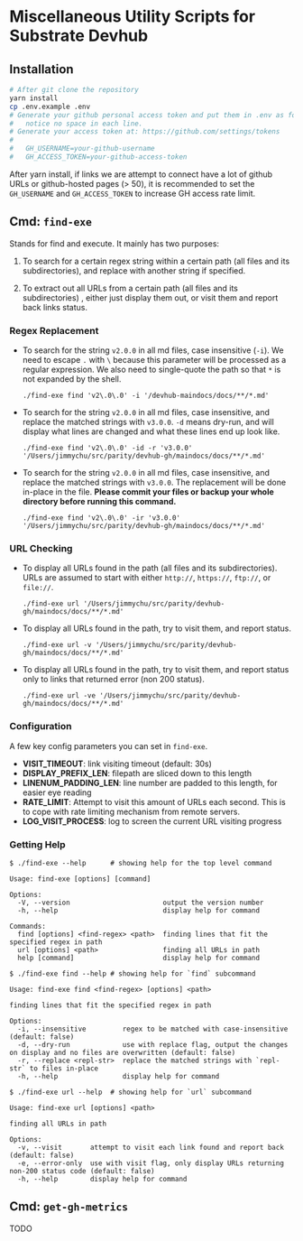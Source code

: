 # Miscellaneous Utility Scripts for Substrate Devhub

## Installation

```bash
# After git clone the repository
yarn install
cp .env.example .env
# Generate your github personal access token and put them in .env as followed,
#   notice no space in each line.
# Generate your access token at: https://github.com/settings/tokens
#
#   GH_USERNAME=your-github-username
#   GH_ACCESS_TOKEN=your-github-access-token
```

After yarn install, if links we are attempt to connect have a lot of github URLs or github-hosted pages (> 50), it is recommended to set the `GH_USERNAME` and `GH_ACCESS_TOKEN` to increase GH access rate limit.

## Cmd: `find-exe`

Stands for find and execute. It mainly has two purposes:

1. To search for a certain regex string within a certain path (all files and its subdirectories), and replace with another string if specified.

2. To extract out all URLs from a certain path (all files and its subdirectories) , either just display them out, or visit them and report back links status.

### Regex Replacement

- To search for the string `v2.0.0` in all md files, case insensitive (`-i`). We need to escape `.` with `\` because this parameter will be processed as a regular expression. We also need to single-quote the path so that `*` is not expanded by the shell.

  ```
  ./find-exe find 'v2\.0\.0' -i '/devhub-maindocs/docs/**/*.md'
  ```

- To search for the string `v2.0.0` in all md files, case insensitive, and replace the matched strings with `v3.0.0`. `-d` means dry-run, and will display what lines are changed and what these lines end up look like.

  ```
  ./find-exe find 'v2\.0\.0' -id -r 'v3.0.0' '/Users/jimmychu/src/parity/devhub-gh/maindocs/docs/**/*.md'
  ```

- To search for the string `v2.0.0` in all md files, case insensitive, and replace the matched strings with `v3.0.0`. The replacement will be done in-place in the file. **Please commit your files or backup your whole directory before running this command.**

  ```
  ./find-exe find 'v2\.0\.0' -ir 'v3.0.0' '/Users/jimmychu/src/parity/devhub-gh/maindocs/docs/**/*.md'
  ```

### URL Checking

- To display all URLs found in the path (all files and its subdirectories). URLs are assumed to start with either `http://`, `https://`, `ftp://`, or `file://`.

  ```
  ./find-exe url '/Users/jimmychu/src/parity/devhub-gh/maindocs/docs/**/*.md'
  ```

- To display all URLs found in the path, try to visit them, and report status.

  ```
  ./find-exe url -v '/Users/jimmychu/src/parity/devhub-gh/maindocs/docs/**/*.md'
  ```

- To display all URLs found in the path, try to visit them, and report status only to links that returned error (non 200 status).

  ```
  ./find-exe url -ve '/Users/jimmychu/src/parity/devhub-gh/maindocs/docs/**/*.md'
  ```

### Configuration

A few key config parameters you can set in `find-exe`.

- **VISIT_TIMEOUT**: link visiting timeout (default: 30s)
- **DISPLAY_PREFIX_LEN**: filepath are sliced down to this length
- **LINENUM_PADDING_LEN**: line number are padded to this length, for easier eye reading
- **RATE_LIMIT**: Attempt to visit this amount of URLs each second. This is to cope with rate limiting mechanism from remote servers.
- **LOG_VISIT_PROCESS**: log to screen the current URL visiting progress

### Getting Help

```
$ ./find-exe --help      # showing help for the top level command

Usage: find-exe [options] [command]

Options:
  -V, --version                       output the version number
  -h, --help                          display help for command

Commands:
  find [options] <find-regex> <path>  finding lines that fit the specified regex in path
  url [options] <path>                finding all URLs in path
  help [command]                      display help for command

$ ./find-exe find --help # showing help for `find` subcommand

Usage: find-exe find <find-regex> [options] <path>

finding lines that fit the specified regex in path

Options:
  -i, --insensitive         regex to be matched with case-insensitive (default: false)
  -d, --dry-run             use with replace flag, output the changes on display and no files are overwritten (default: false)
  -r, --replace <repl-str>  replace the matched strings with `repl-str` to files in-place
  -h, --help                display help for command

$ ./find-exe url --help  # showing help for `url` subcommand

Usage: find-exe url [options] <path>

finding all URLs in path

Options:
  -v, --visit       attempt to visit each link found and report back (default: false)
  -e, --error-only  use with visit flag, only display URLs returning non-200 status code (default: false)
  -h, --help        display help for command
```

## Cmd: `get-gh-metrics`

TODO

